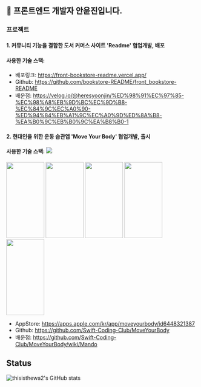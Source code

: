 ## 👋 프론트엔드 개발자 안윤진입니다. 

### 프로젝트
#### 1. 커뮤니티 기능을 결합한 도서 커머스 사이트 'Readme' 협업개발, 배포
#### 사용한 기술 스택:
- 배포링크: https://front-bookstore-readme.vercel.app/
- Github: https://github.com/bookstore-README/front_bookstore-README
- 배운점: https://velog.io/@heresyoonjin/%ED%98%91%EC%97%85-%EC%98%A8%EB%9D%BC%EC%9D%B8-%EC%84%9C%EC%A0%90-%ED%94%84%EB%A1%9C%EC%A0%9D%ED%8A%B8-%EA%B0%9C%EB%B0%9C%EA%B8%B0-1

#### 2. 현대인을 위한 운동 습관앱 'Move Your Body' 협업개발, 출시
#### 사용한 기술 스택: <img src="https://img.shields.io/badge/Swift-F05138?style=flat-square&logo=Swift&logoColor=white"/>
<img src="https://github.com/thisisthewa2/thisisthewa2/assets/119280160/168dc489-6052-440e-9a3f-495fb1c7ab8e" width="100" height="200"/>
<img src="https://github.com/thisisthewa2/thisisthewa2/assets/119280160/9f48cf67-1954-41a3-a2bf-8775812ba5c9" width="100" height="200"/>
<img src="https://github.com/thisisthewa2/thisisthewa2/assets/119280160/93934f9e-545f-4879-b6d7-45bf9af5e0f1" width="100" height="200"/>
<img src="https://github.com/thisisthewa2/thisisthewa2/assets/119280160/6154a8a9-34f2-4363-9263-f08a191337a3" width="100" height="200"/>
<img src="https://github.com/thisisthewa2/thisisthewa2/assets/119280160/e8fa1792-ab70-4e4f-bb0a-bfd22ee3638a" width="100" height="200"/>


- AppStore: https://apps.apple.com/kr/app/moveyourbody/id6448321387
- Github: https://github.com/Swift-Coding-Club/MoveYourBody
- 배운점: https://github.com/Swift-Coding-Club/MoveYourBody/wiki/Mando


## Status
![thisisthewa2's GitHub stats](https://github-readme-stats.vercel.app/api?username=thisisthewa2&show_icons=true&theme=radical)

